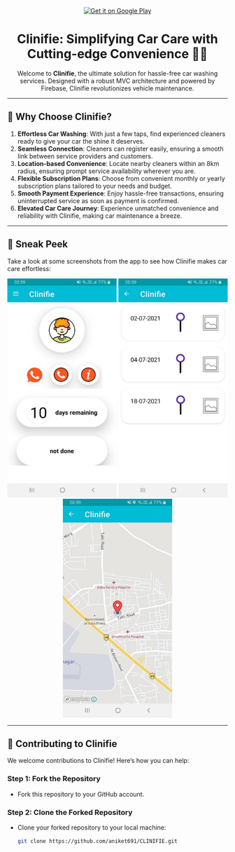 <!-- Clinifie Logo -->
<!-- <img src="https://your-image-link-here.com/logo.png" alt="Clinifie Logo" height="80" />  -->

<p align="center">
    <a href="https://play.google.com/store/apps/details?id=com.org.clinify">
        <img alt="Get it on Google Play"
             height="80"
             src="https://play.google.com/intl/en_us/badges/images/generic/en_badge_web_generic.png" />
    </a>
</p>

<h1 align="center">Clinifie: Simplifying Car Care with Cutting-edge Convenience 🚗💧</h1>

<p align="center">
Welcome to <b>Clinifie</b>, the ultimate solution for hassle-free car washing services. Designed with a robust MVC architecture and powered by Firebase, Clinifie revolutionizes vehicle maintenance.
</p>

---

## 🌟 Why Choose Clinifie?

1. **Effortless Car Washing**: With just a few taps, find experienced cleaners ready to give your car the shine it deserves.
2. **Seamless Connection**: Cleaners can register easily, ensuring a smooth link between service providers and customers.
3. **Location-based Convenience**: Locate nearby cleaners within an 8km radius, ensuring prompt service availability wherever you are.
4. **Flexible Subscription Plans**: Choose from convenient monthly or yearly subscription plans tailored to your needs and budget.
5. **Smooth Payment Experience**: Enjoy hassle-free transactions, ensuring uninterrupted service as soon as payment is confirmed.
6. **Elevated Car Care Journey**: Experience unmatched convenience and reliability with Clinifie, making car maintenance a breeze.

---

## 📸 Sneak Peek

Take a look at some screenshots from the app to see how Clinifie makes car care effortless:

<p align="center">
    <img src="https://raw.githubusercontent.com/aniket691/CLINIFIE/main/app/images/126812758-c9ea5e30-68d6-4732-a3ed-e472b3d440b8.jpg" height="500" width="250"> 
    <img src="https://raw.githubusercontent.com/aniket691/CLINIFIE/main/app/images/126813448-20685b77-1d06-4e2f-8a5b-1740296a6aca.jpg" height="500" width="250"> 
    <img src="https://raw.githubusercontent.com/aniket691/CLINIFIE/main/app/images/126813970-49d2c5ab-59fc-4d03-a3d6-91a84ee68731.jpg" height="500" width="250">
</p>

---

## 🤝 Contributing to Clinifie

We welcome contributions to Clinifie! Here’s how you can help:

### Step 1: Fork the Repository
- Fork this repository to your GitHub account.

### Step 2: Clone the Forked Repository
- Clone your forked repository to your local machine:
  ```bash
  git clone https://github.com/aniket691/CLINIFIE.git
